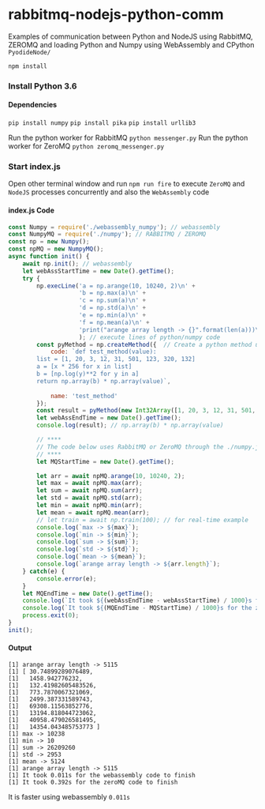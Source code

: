 # rabbitmq-nodejs-python-comm
Examples of communication between Python and NodeJS using RabbitMQ, ZEROMQ and loading Python and Numpy using WebAssembly and CPython `PyodideNode/`

`npm install`

### Install Python 3.6
#### Dependencies
`pip install numpy`
`pip install pika`
`pip install urllib3`

Run the python worker for RabbitMQ `python messenger.py`
Run the python worker for ZeroMQ `python zeromq_messenger.py`

### Start index.js
Open other terminal window and run `npm run fire` to execute `ZeroMQ` and `NodeJS` processes concurrently and also the `WebAssembly` code

#### index.js Code
```javascript
const Numpy = require('./webassembly_numpy'); // webassembly
const NumpyMQ = require('./numpy'); // RABBITMQ / ZEROMQ
const np = new Numpy();
const npMQ = new NumpyMQ();
async function init() {
    await np.init(); // webassembly
    let webAssStartTime = new Date().getTime();
    try {
        np.execLine('a = np.arange(10, 10240, 2)\n' + 
                    'b = np.max(a)\n' + 
                    'c = np.sum(a)\n' + 
                    'd = np.std(a)\n' + 
                    'e = np.min(a)\n' + 
                    'f = np.mean(a)\n' + 
                    'print("arange array length -> {}".format(len(a)))\n' 
                    ); // execute lines of python/numpy code
        const pyMethod = np.createMethod({  // Create a python method using numpy
            code: `def test_method(value):
        list = [1, 20, 3, 12, 31, 501, 123, 320, 132]
        a = [x * 256 for x in list]
        b = [np.log(y)**2 for y in a]
        return np.array(b) * np.array(value)`, 
            
            name: 'test_method'
        });
        const result = pyMethod(new Int32Array([1, 20, 3, 12, 31, 501, 123, 320, 132])); // calling the method created
        let webAssEndTime = new Date().getTime();
        console.log(result); // np.array(b) * np.array(value)

        // ****
        // The code below uses RabbitMQ or ZeroMQ through the ./numpy.js file
        // ****
        let MQStartTime = new Date().getTime();

        let arr = await npMQ.arange(10, 10240, 2);
        let max = await npMQ.max(arr);
        let sum = await npMQ.sum(arr);
        let std = await npMQ.std(arr);
        let min = await npMQ.min(arr);
        let mean = await npMQ.mean(arr);
        // let train = await np.train(100); // for real-time example
        console.log(`max -> ${max}`);
        console.log(`min -> ${min}`);
        console.log(`sum -> ${sum}`);
        console.log(`std -> ${std}`);
        console.log(`mean -> ${mean}`);
        console.log(`arange array length -> ${arr.length}`);
    } catch(e) {
        console.error(e);
    }
    let MQEndTime = new Date().getTime();
    console.log(`It took ${(webAssEndTime - webAssStartTime) / 1000}s for the webassembly code to finish`);
    console.log(`It took ${(MQEndTime - MQStartTime) / 1000}s for the zeroMQ code to finish`);
    process.exit(0);
}
init();

```

#### Output
```
[1] arange array length -> 5115
[1] [ 30.74899289076489,
[1]   1458.942776232,
[1]   132.41982605483526,
[1]   773.7870067321069,
[1]   2499.387331589743,
[1]   69308.11563852776,
[1]   13194.818044723062,
[1]   40958.479026581495,
[1]   14354.043485753773 ]
[1] max -> 10238
[1] min -> 10
[1] sum -> 26209260
[1] std -> 2953
[1] mean -> 5124
[1] arange array length -> 5115
[1] It took 0.011s for the webassembly code to finish
[1] It took 0.392s for the zeroMQ code to finish
```
It is faster using webassembly `0.011s`